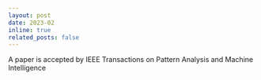 ```yaml
---
layout: post
date: 2023-02
inline: true
related_posts: false
---
```


A paper is accepted by IEEE Transactions on Pattern Analysis and Machine Intelligence
